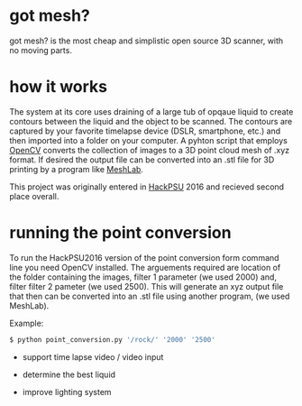 # got mesh?

got mesh? is the most cheap and simplistic open source 3D scanner, with no moving parts.

# how it works
The system at its core uses draining of a large tub of opqaue liquid to create contours between the liquid and the object to be scanned. The contours are captured by your favorite timelapse device (DSLR, smartphone, etc.) and then imported into a folder on your computer. A pyhton script that employs [OpenCV] converts the collection of images to a 3D point cloud mesh of .xyz format. If desired the output file can be converted into an .stl file for 3D printing by a program like [MeshLab].

This project was originally entered in [HackPSU] 2016 and recieved second place overall.

# running the point conversion

To run the HackPSU2016 version of the point conversion form command line you need OpenCV installed. The arguements required are location of the folder containing the images, filter 1 parameter (we used 2000) and, filter filter 2 pameter (we used 2500). This will generate an xyz output file that then can be converted into an .stl file using another program, (we used MeshLab). 

Example:

```sh
$ python point_conversion.py '/rock/' '2000' '2500'
```

 - support time lapse video / video input
 - determine the best liquid
 - improve lighting system


   [OpenCV]: <http://opencv.org/>
   [HackPSU]: <http://hackpsu.org/>
   [MeshLab]: <http://meshlab.sourceforge.net/>



